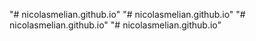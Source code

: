 "# nicolasmelian.github.io" 
"# nicolasmelian.github.io" 
"# nicolasmelian.github.io" 
"# nicolasmelian.github.io" 
